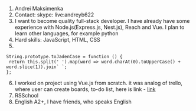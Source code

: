 1. Andrei Maksimenka
2. Contact: skype: live:andreyb622
3. I want to become quality full-stack developer. I have already have some experience with Node.js(Express.js, Nest.js), Reach and Vue. I plan to learn other languages, for example python
4. Hard skills: JavaScript, HTML, CSS
5.
 ```
String.prototype.toJadenCase = function () {
  return this.split(' ').map(word => word.charAt(0).toUpperCase() + word.slice(1)).join` `;
};
```
6. I worked on project using Vue.js from scratch. it was analog of trello, where user can create boards, to-do list, here is link - [link](https://github.com/andreyb622/vue-project-frontend-1) 
7. RSSchool
8. English A2+, I have friends, who speaks English